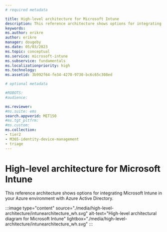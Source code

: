 ```yaml
---
# required metadata

title: High-level architecture for Microsoft Intune
description: This reference architecture shows options for integrating Microsoft Intune in your Azure environment with Azure Active Directory.
keywords:
ms.author: erikre
author: erikre
manager: dougeby
ms.date: 05/03/2023
ms.topic: conceptual
ms.service: microsoft-intune
ms.subservice: fundamentals
ms.localizationpriority: high
ms.technology:
ms.assetid: 3b992f64-fe34-4270-9730-bc6c65c308ed

# optional metadata

#ROBOTS:
#audience:

ms.reviewer: 
#ms.suite: ems
search.appverid: MET150
#ms.tgt_pltfrm:
#ms.custom:
ms.collection:
- tier2
- M365-identity-device-management
- triage
---
```

# High-level architecture for Microsoft Intune
This reference architecture shows options for integrating Microsoft Intune in your Azure environment with Azure Active Directory.  

:::image type="content" source="./media/high-level-architecture/intunearchitecture_wh.svg" alt-text="High-level architectural diagram for Microsoft Intune"  lightbox="./media/high-level-architecture/intunearchitecture_wh.svg" :::

<!-- [Image with dark contrast](./media/intunearchitecture.svg) -->
